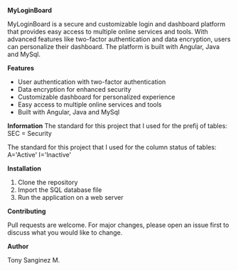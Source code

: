 **MyLoginBoard** 

MyLoginBoard is a secure and customizable login and dashboard platform that provides easy access to multiple online services and tools. With advanced features like two-factor authentication and data encryption, users can personalize their dashboard. The platform is built with Angular, Java and MySql.

**Features**

* User authentication with two-factor authentication
* Data encryption for enhanced security
* Customizable dashboard for personalized experience
* Easy access to multiple online services and tools
* Built with Angular, Java and MySql

**Information**
The standard for this project that I used for the prefij of tables:
SEC = Security

The standard for this project that I used for the column status of tables:
A='Active'
I='Inactive'

**Installation**

1. Clone the repository
2. Import the SQL database file
3. Run the application on a web server

**Contributing**

Pull requests are welcome. For major changes, please open an issue first to discuss what you would like to change.

**Author**

Tony Sanginez M.
